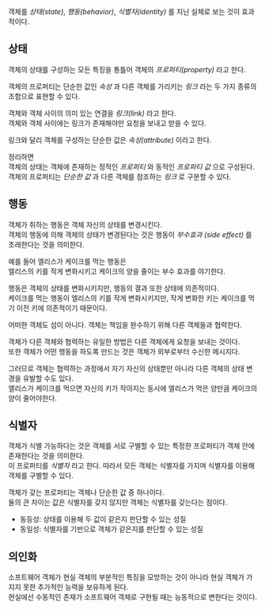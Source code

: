 객체를 _상태(state)_, _행동(behavior)_, _식별자(identity)_ 를 지닌 실체로 보는 것이 효과적이다.

## 상태

객체의 상태를 구성하는 모든 특징을 통틀어 객체의 _프로퍼티(property)_ 라고 한다.

객체의 프로퍼티는 단순한 값인 _속성_ 과 다른 객체를 가리키는 _링크_ 라는 두 가지 종류의 조합으로 표현할 수 있다.

객체와 객체 사이의 의미 있는 연결을 _링크(link)_ 라고 한다.<br>
객체와 객체 사이에는 링크가 존재해야만 요청을 보내고 받을 수 있다.<br>

링크와 달리 객체를 구성하는 단순한 값은 _속성(attribute)_ 이라고 한다.<br>

정리하면<br>
객체의 상태는 객체에 존재하는 정적인 _프로퍼티_ 와 동적인 _프로퍼티 값_ 으로 구성된다.<br>
객체의 프로퍼티는 _단순한 값_ 과 다른 객체를 참조하는 _링크_ 로 구분할 수 있다.


## 행동
객체가 취하는 행동은 객체 자신의 상태를 변경시킨다.<br>
객체의 행동에 의해 객체의 상태가 변경된다는 것은 행동이 _부수효과 (side effect)_ 를 초래한다는 것을 의미한다.

예를 들어 엘리스가 케이크를 먹는 행동은<br>
엘리스의 키를 작게 변화시키고 케이크의 양을 줄이는 부수 효과를 야기한다.

행동은 객체의 상태를 변화시키지만, 행동의 결과 또한 상태에 의존적이다.<br>
케이크를 먹는 행동이 엘리스의 키를 작게 변화시키지만, 작게 변화한 키는 케이크를 먹기 이전 키에 의존적이기 때문이다.

어떠한 객체도 섬이 아니다.
객체는 책임을 완수하기 위해 다른 객체들과 협력한다.

객체가 다른 객체와 협력하는 유일한 방법은 다른 객체에게 요청을 보내는 것이다.<br>
또한 객체가 어떤 행동을 하도록 만드는 것은 객체가 외부로부터 수신한 메시지다.

그러므로 객체는 협력하는 과정에서 자기 자신의 상태뿐만 아니라 다른 객체의 상태 변경을 유발할 수도 있다.<br>
앨리스가 케이크를 먹으면 자신의 키가 작아지는 동시에 엘리스가 먹은 양만큼 케이크의 양이 줄어야한다.


## 식별자
객체가 식별 가능하다는 것은 객체를 서로 구별할 수 있는 특정한 프로퍼티가 객체 안에 존재한다는 것을 의미한다.<br>
이 프로퍼티를 _식별자_ 라고 한다. 따라서 모든 객체는 식별자를 가지며 식별자를 이용해 객체를 구별할 수 있다.

객체가 갖는 프로퍼티는 객체나 단순한 값 중 하나이다.<br>
둘의 큰 차이는 값은 식별자를 갖지 않지만 객체는 식별자를 갖는다는 점이다.

- 동등성: 상태를 이용해 두 값이 같은지 판단할 수 있는 성질
- 동일성: 식별자를 기반으로 객체가 같은지를 판단할 수 있는 성질


## 의인화
소프트웨어 객체가 현실 객체의 부분적인 특징을 모방하는 것이 아니라 현실 객체가 가지지 못한 추가적인 능력을 보유하게 된다.<br>
현실에선 수동적인 존재가 소프트웨어 객체로 구현될 때는 능동적으로 변한다는 것이다.
